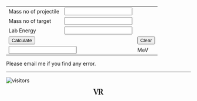 
<form Name="calc">
<table id="calc">
<tr>
<td colspan=1>Mass no of projectile</td>
<td colspan=1><input id="btn" name="displayAproj" onkeypress="return event.charCode >= 48 && event.charCode <= 57" type="text"></td>
</tr>
<tr>
<td colspan=1>Mass no of target</td>
<td colspan=1><input id="btn" name="displayAtarget" onkeypress="return event.charCode >= 48 && event.charCode <= 57" type="text"></td>
</tr>

<tr>
<td colspan=1>Lab Energy</td>
<td colspan=1><input id="btn" name="displayLabEnergy" onkeypress="return event.charCode >= 48 && event.charCode <= 57" type="text"></td>
</tr>

<tr>
<td colspan=2><input id="btn" type=button value="Calculate" OnClick="calc.displayCMEnergy.value=calc.displayLabEnergy.value*(calc.displayAproj.value+calc.displayAtarget.value)/calc.displayAtarget.value"></td>
<td colspan=2><input id="btn" type=button value="Clear" OnClick="calc.displayCB.value=' ',calc.displayZproj.value=' ',calc.displayAproj.value=' ',calc.displayZtarget.value=' ',calc.displayAtarget.value=' '"></td>
</tr>
<tr>
<td colspan=2><input id="btn" name="displayCMEnergy" onkeypress="return event.charCode >= 48 && event.charCode <= 57" type="text"></td>
<td colspan=2>MeV</td>
</tr>
</table>
</form>

Please email me if you find any error.

---
![visitors](https://visitor-badge.glitch.me/badge?page_id=rangavirender.site.labtocmcal)

<p align="center">
<img src="logo_v1.png" width="30">
</p>
